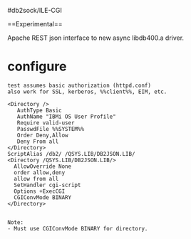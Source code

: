 #db2sock/ILE-CGI

==Experimental==

Apache REST json interface to new async libdb400.a driver. 

# configure

```
test assumes basic authorization (httpd.conf)
also work for SSL, kerberos, %%client%%, EIM, etc.

<Directory />       
   AuthType Basic
   AuthName "IBMi OS User Profile"
   Require valid-user
   PasswdFile %%SYSTEM%%
   Order Deny,Allow 
   Deny From all     
</Directory>
ScriptAlias /db2/ /QSYS.LIB/DB2JSON.LIB/
<Directory /QSYS.LIB/DB2JSON.LIB/>
  AllowOverride None
  order allow,deny
  allow from all
  SetHandler cgi-script
  Options +ExecCGI
  CGIConvMode BINARY
</Directory>


Note: 
- Must use CGIConvMode BINARY for directory.
```

